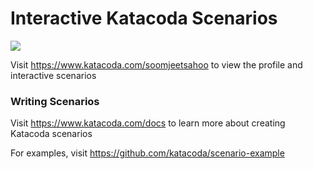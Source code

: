 # Interactive Katacoda Scenarios

[![](http://shields.katacoda.com/katacoda/soomjeetsahoo/count.svg)](https://www.katacoda.com/soomjeetsahoo "Get your profile on Katacoda.com")

Visit https://www.katacoda.com/soomjeetsahoo to view the profile and interactive scenarios

### Writing Scenarios
Visit https://www.katacoda.com/docs to learn more about creating Katacoda scenarios

For examples, visit https://github.com/katacoda/scenario-example

